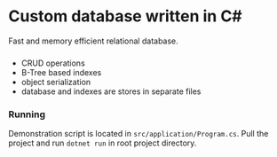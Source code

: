 # Custom database written in C#
Fast and memory efficient relational database.

### 
- CRUD operations
- B-Tree based indexes
- object serialization
- database and indexes are stores in separate files

### Running
Demonstration script is located in `src/application/Program.cs`.
Pull the project and run `dotnet run` in root project directory.
